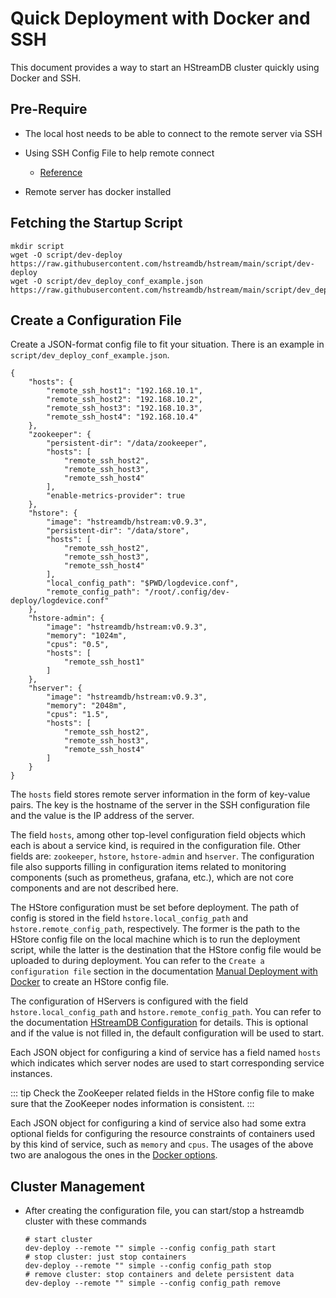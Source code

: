 # Quick Deployment with Docker and SSH

This document provides a way to start an HStreamDB cluster quickly using Docker
and SSH.

## Pre-Require

- The local host needs to be able to connect to the remote server via SSH
- Using SSH Config File to help remote connect

  - [Reference](https://linuxize.com/post/using-the-ssh-config-file/)

- Remote server has docker installed

## Fetching the Startup Script

```shell
mkdir script
wget -O script/dev-deploy https://raw.githubusercontent.com/hstreamdb/hstream/main/script/dev-deploy
wget -O script/dev_deploy_conf_example.json https://raw.githubusercontent.com/hstreamdb/hstream/main/script/dev_deploy_conf_example.json
```

## Create a Configuration File

Create a JSON-format config file to fit your situation. There is an example in
`script/dev_deploy_conf_example.json`.

```shell
{
    "hosts": {
        "remote_ssh_host1": "192.168.10.1",
        "remote_ssh_host2": "192.168.10.2",
        "remote_ssh_host3": "192.168.10.3",
        "remote_ssh_host4": "192.168.10.4"
    },
    "zookeeper": {
        "persistent-dir": "/data/zookeeper",
        "hosts": [
            "remote_ssh_host2",
            "remote_ssh_host3",
            "remote_ssh_host4"
        ],
        "enable-metrics-provider": true
    },
    "hstore": {
        "image": "hstreamdb/hstream:v0.9.3",
        "persistent-dir": "/data/store",
        "hosts": [
            "remote_ssh_host2",
            "remote_ssh_host3",
            "remote_ssh_host4"
        ],
        "local_config_path": "$PWD/logdevice.conf",
        "remote_config_path": "/root/.config/dev-deploy/logdevice.conf"
    },
    "hstore-admin": {
        "image": "hstreamdb/hstream:v0.9.3",
        "memory": "1024m",
        "cpus": "0.5",
        "hosts": [
            "remote_ssh_host1"
        ]
    },
    "hserver": {
        "image": "hstreamdb/hstream:v0.9.3",
        "memory": "2048m",
        "cpus": "1.5",
        "hosts": [
            "remote_ssh_host2",
            "remote_ssh_host3",
            "remote_ssh_host4"
        ]
    }
}
```

The `hosts` field stores remote server information in the form of key-value
pairs. The key is the hostname of the server in the SSH configuration file and
the value is the IP address of the server.

The field `hosts`, among other top-level configuration field objects which each
is about a service kind, is required in the configuration file. Other fields
are: `zookeeper`, `hstore`, `hstore-admin` and `hserver`. The configuration file
also supports filling in configuration items related to monitoring components
(such as prometheus, grafana, etc.), which are not core components and are not
described here.

The HStore configuration must be set before deployment. The path of config is
stored in the field `hstore.local_config_path` and `hstore.remote_config_path`,
respectively. The former is the path to the HStore config file on the local
machine which is to run the deployment script, while the latter is the
destination that the HStore config file would be uploaded to during deployment.
You can refer to the `Create a configuration file` section in the documentation
[Manual Deployment with Docker](deploy-docker.md) to create an HStore config
file.

The configuration of HServers is configured with the field
`hstore.local_config_path` and `hstore.remote_config_path`. You can refer to the
documentation [HStreamDB Configuration](../reference/config.md) for details.
This is optional and if the value is not filled in, the default configuration
will be used to start.

Each JSON object for configuring a kind of service has a field named `hosts`
which indicates which server nodes are used to start corresponding service
instances.

::: tip Check the ZooKeeper related fields in the HStore config file to make
sure that the ZooKeeper nodes information is consistent. 
:::

Each JSON object for configuring a kind of service also had some extra optional
fields for configuring the resource constraints of containers used by this kind
of service, such as `memory` and `cpus`. The usages of the above two are
analogous the ones in the
[Docker options](https://docs.docker.com/config/containers/resource_constraints/).

## Cluster Management

- After creating the configuration file, you can start/stop a hstreamdb cluster
  with these commands

  ```shell
  # start cluster
  dev-deploy --remote "" simple --config config_path start
  # stop cluster: just stop containers
  dev-deploy --remote "" simple --config config_path stop
  # remove cluster: stop containers and delete persistent data
  dev-deploy --remote "" simple --config config_path remove
  ```
